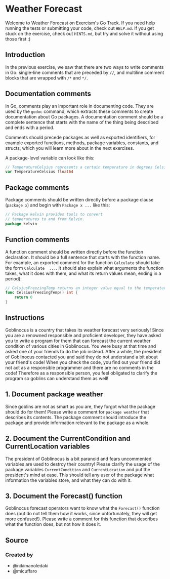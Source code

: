 # Weather Forecast

Welcome to Weather Forecast on Exercism's Go Track.
If you need help running the tests or submitting your code, check out `HELP.md`.
If you get stuck on the exercise, check out `HINTS.md`, but try and solve it without using those first :)

## Introduction

In the previous exercise, we saw that there are two ways to write comments in Go: single-line comments that are preceded by `//`, and multiline comment blocks that are wrapped with `/*` and `*/`.

## Documentation comments

In Go, comments play an important role in documenting code. They are used by the `godoc` command, which extracts these comments to create documentation about Go packages. A documentation comment should be a complete sentence that starts with the name of the thing being described and ends with a period.

Comments should precede packages as well as exported identifiers, for example exported functions, methods, package variables, constants, and structs, which you will learn more about in the next exercises.

A package-level variable can look like this:

```go
// TemperatureCelsius represents a certain temperature in degrees Celsius.
var TemperatureCelsius float64
```

## Package comments

Package comments should be written directly before a package clause (`package x`) and begin with `Package x ...` like this:

```go
// Package kelvin provides tools to convert
// temperatures to and from Kelvin.
package kelvin
```

## Function comments

A function comment should be written directly before the function declaration. It should be a full sentence that starts with the function name. For example, an exported comment for the function `Calculate` should take the form `Calculate  ...`. It should also explain what arguments the function takes, what it does with them, and what its return values mean, ending in a period):

```go
// CelsiusFreezingTemp returns an integer value equal to the temperature at which water freezes in degrees Celsius.
func CelsiusFreezingTemp() int {
	return 0
}
```

## Instructions

Goblinocus is a country that takes its weather forecast very seriously! Since you are a renowned responsible and proficient developer, they have asked you to write a program for them that can forecast the current weather condition of various cities in Goblinocus. You were busy at that time and asked one of your friends to do the job instead. After a while, the president of Goblinocus contacted you and said they do not understand a bit about your friend's code! When you check the code, you find out your friend did not act as a responsible programmer and there are no comments in the code! Therefore as a responsible person, you feel obligated to clarify the program so goblins can understand them as well!

## 1. Document package weather

Since goblins are not as smart as you are, they forgot what the package should do for them! Please write a comment for `package weather` that describes its contents. The package comment should introduce the package and provide information relevant to the package as a whole.

## 2. Document the CurrentCondition and CurrentLocation variables

The president of Goblinocus is a bit paranoid and fears uncommented variables are used to destroy their country! Please clarify the usage of the package variables `CurrentCondition` and `CurrentLocation` and put the president's mind at ease. This should tell any user of the package what information the variables store, and what they can do with it.

## 3. Document the Forecast() function

Goblinocus forecast operators want to know what the `Forecast()` function does (but do not tell them how it works, since unfortunately, they will get more confused!). Please write a comment for this function that describes what the function does, but not how it does it.

## Source

### Created by

- @nikimanoledaki
- @micuffaro

